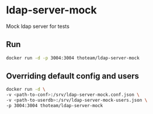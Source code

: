 # ldap-server-mock
Mock ldap server for tests

## Run
```bash
docker run -d -p 3004:3004 thoteam/ldap-server-mock
```

## Overriding default config and users
```bash
docker run -d \
-v <path-to-conf>:/srv/ldap-server-mock.conf.json \
-v <path-to-userdb>:/srv/ldap-server-mock-users.json \
-p 3004:3004 thoteam/ldap-server-mock
```
